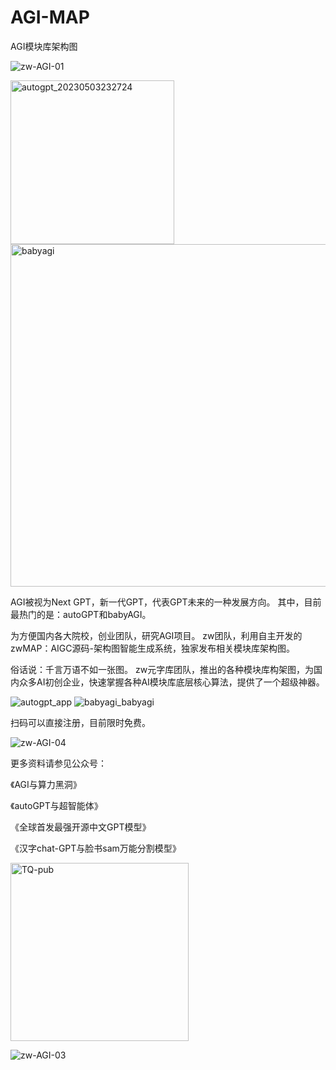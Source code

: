 # AGI-MAP
AGI模块库架构图

![zw-AGI-01](https://user-images.githubusercontent.com/11691791/236593198-d802de6d-f830-4a6e-9639-26f52abf86f3.PNG)

<img width="262" alt="autogpt_20230503232724" src="https://user-images.githubusercontent.com/11691791/236591404-11db1025-2bc8-46a4-a86e-32c867c10db1.png">
<img width="548" alt="babyagi" src="https://user-images.githubusercontent.com/11691791/236591407-891f5582-9fc5-423f-9be2-827216350a9e.png">

AGI被视为Next GPT，新一代GPT，代表GPT未来的一种发展方向。
其中，目前最热门的是：autoGPT和babyAGI。

为方便国内各大院校，创业团队，研究AGI项目。
zw团队，利用自主开发的zwMAP：AIGC源码-架构图智能生成系统，独家发布相关模块库架构图。

俗话说：千言万语不如一张图。
zw元字库团队，推出的各种模块库构架图，为国内众多AI初创企业，快速掌握各种AI模块库底层核心算法，提供了一个超级神器。

![autogpt_app](https://user-images.githubusercontent.com/11691791/236591588-3aaa6a6e-bbf5-42cd-84c3-a21f76e8f2a7.png)
![babyagi_babyagi](https://user-images.githubusercontent.com/11691791/236591602-629fc080-9620-4ad6-bbe8-f8467b4730d9.png)


扫码可以直接注册，目前限时免费。

![zw-AGI-04](https://user-images.githubusercontent.com/11691791/236592097-aa079dc9-835b-4486-b8a6-a0190aa7a215.PNG)

更多资料请参见公众号：

《AGI与算力黑洞》

《autoGPT与超智能体》

《全球首发最强开源中文GPT模型》

《汉字chat-GPT与脸书sam万能分割模型》


<img width="285" alt="TQ-pub" src="https://user-images.githubusercontent.com/11691791/236592776-eccfce20-c021-4143-abda-4bf61422408b.png">

![zw-AGI-03](https://user-images.githubusercontent.com/11691791/236592974-445bcc03-c5a2-4e25-b2e5-0fcb7fe48c8f.PNG)

